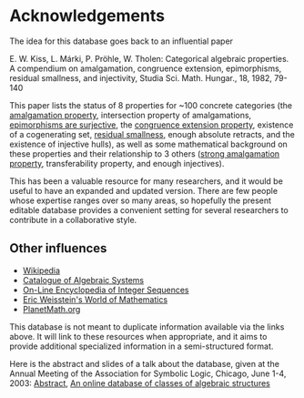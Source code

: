 # Acknowledgements

The idea for this database goes back to an influential paper 

E. W. Kiss, L. Márki, P. Pröhle, W. Tholen:
Categorical algebraic properties. A compendium on amalgamation, congruence extension, epimorphisms, residual smallness, and injectivity, Studia Sci. Math. Hungar., 18, 1982, 79-140

This paper lists the status of 8 properties for ~100 concrete categories (the [amalgamation property](amalgamation_property.md), intersection property of amalgamations, [epimorphisms are surjective](epimorphisms_are_surjective.md), 
the [congruence extension property](congruence_extension_property.md), existence of a cogenerating set, [residual smallness](residual_size.md), enough absolute retracts, 
and the existence of injective hulls), as well as some mathematical background
on these properties and their relationship to 3 others ([strong amalgamation property](strong_amalgamation_property.md), transferability property, and enough injectives).

This has been a valuable resource for many researchers, and it would be useful to have an expanded and updated version. There are few people whose expertise ranges over so many areas, so hopefully the present editable database provides a convenient setting for several researchers to contribute in a collaborative style.

## Other influences

* [Wikipedia](http://www.wikipedia.org/)
* [Catalogue of Algebraic Systems](http://web.archive.org/web/20060105062211/http://www.math.usf.edu/~eclark/algctlg/)
* [On-Line Encyclopedia of Integer Sequences](http://oeis.org)
* [Eric Weisstein's World of Mathematics](http://mathworld.wolfram.com/)
* [PlanetMath.org](http://planetmath.org/)

This database is not meant to duplicate information available via the
links above. It will link to these resources when appropriate, and
it aims to provide additional specialized information in a
semi-structured format.

Here is the abstract and slides of a talk about the database, given at the Annual Meeting of the Association for Symbolic Logic, Chicago, June 1-4, 2003: [Abstract](jipsenASL2003.pdf),
[An online database of classes of algebraic structures](https://math.chapman.edu/~jipsen/talks/ASL2003/ASL2003slides.pdf)
